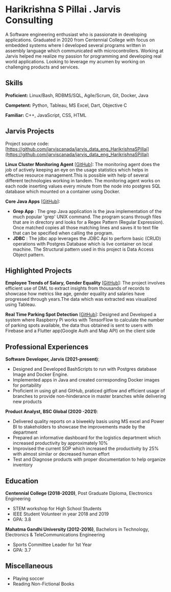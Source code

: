 # Harikrishna S Pillai . Jarvis Consulting

A Software engineering enthusiast who is passionate in developing applications. Graduated in 2020 from Centennial College with focus on embedded systems where I developed several programs written in assembly language which communicated with microcontrollers. Working at Jarvis helped me realize my passion for programming and developing real world applications. Looking to leverage my acumen by working on challenging products and services.

## Skills

**Proficient:** Linux/Bash, RDBMS/SQL, Agile/Scrum, Git, Docker, Java

**Competent:** Python, Tableau, MS Excel, Dart, Objective C

**Familiar:** C++, JavaScript, CSS, HTML

## Jarvis Projects

Project source code: [https://github.com/jarviscanada/jarvis_data_eng_HarikrishnaSPillai](https://github.com/jarviscanada/jarvis_data_eng_HarikrishnaSPillai)


**Linux Cluster Monitoring Agent** [[GitHub](https://github.com/jarviscanada/jarvis_data_eng_HarikrishnaSPillai/tree/master/linux_sql)]: The monitoring agent does the job of actively keeping an eye on the usage statistics which helps in effective resource management.This is possible with help of several different technologies working in tandem. The monitoring agent works on each node inserting values every minute from the node into postgres SQL database which mounted on a container using Docker.

**Core Java Apps** [[GitHub](https://github.com/jarviscanada/jarvis_data_eng_HarikrishnaSPillai/tree/master/core_java)]:

- **Grep App** : The grep Java application is the java implementation of the much popular 'grep' UNIX command. The program scans through files that are in directory and looks for a Regex Pattern (Regular Expression). Once matched copies all those matching lines and saves it to text file that can be specified when calling the program.
- **JDBC** : The jdbc app leverages the JDBC Api to perform basic (CRUD) operations with Postgres Database which is live container on local machine. The Structural pattern used in this project is Data Access Object pattern.

<!---

**Springboot App** [[GitHub](https://github.com/jarviscanada/jarvis_data_eng_HarikrishnaSPillai/tree/master/springboot)]: In Progress

**Python Data Analytics** [[GitHub](https://github.com/jarviscanada/jarvis_data_eng_HarikrishnaSPillai/tree/master/python_data_anlytics)]: In Progress

**Hadoop** [[GitHub](https://github.com/jarviscanada/jarvis_data_eng_HarikrishnaSPillai/tree/master/hadoop)]: In Progress

**Spark** [[GitHub](https://github.com/jarviscanada/jarvis_data_eng_HarikrishnaSPillai/tree/master/spark)]: In Progress

**Cloud/DevOps** [[GitHub](https://github.com/jarviscanada/jarvis_data_eng_HarikrishnaSPillai/tree/master/cloud_devops)]: In Progress
--->

## Highlighted Projects
**Employee Trends of Salary, Gender Equality** [[GitHub](https://github.com/HarikrishnaSPillai/SQL-employees)]: The project involves efficient use of DML to extract insights from thousands of records to showcase how metrics like age, gender equality and salaries have progressed through years.The data which was extracted was visualized using Tableau.

**Real Time Parking Spot Detection** [[GitHub](https://github.com/HarikrishnaSPillai/)]: Designed and Developed a system where Raspberry Pi works with TensorFlow to calculate the number of parking spots available, the data thus obtained is sent to users with Firebase and a Flutter app(Google Auth and Map API) on the client side


## Professional Experiences

**Software Developer, Jarvis (2021-present)**:
- Designed and Developed BashScripts to run with Postgres database Image and Docker Engine.
- Implemented apps in Java and created corresponding Docker images for portability
- Proficient in using git and GitHub, praticed gitflow and efficient usage of branches to provide non-hinderance in master branches while delivering new products

**Product Analyst, BSC Global (2020 -2021)**:
- Delivered quality reports on a biweekly basis using MS excel and Power BI to stakeholders to showcase the improvements made by the department
- Prepared an informative dashboard for the logistics department which increased productivity by approximately 10%
- Improvised the current SOP which increased the productivity by 25% with almost similar or decreased human effort
- Test and Diagnose products with proper documentation to help organize inventory


## Education
**Centennial College (2018-2020)**, Post Graduate Diploma, Electronics Engineering
- STEM workshop for High School Students
- IEEE Student Volunteer in year 2018 and 2019
- GPA: 3.8

**Mahatma Gandhi University (2012-2016)**, Bachelors in Technology, Electronics & TeleCommunications Engineering

- Sports Committee Leader for 1st Year
- GPA: 3.7


## Miscellaneous
- Playing soccer
- Reading Non-Fictional Books